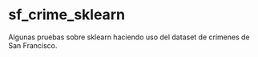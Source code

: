 # sf_crime_sklearn
Algunas pruebas sobre sklearn haciendo uso del dataset de crímenes de San Francisco.
